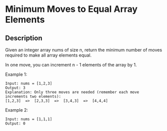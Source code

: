 # Minimum Moves to Equal Array Elements

## Description

Given an integer array nums of size n, return the minimum number of moves required to make all array elements equal.

In one move, you can increment n - 1 elements of the array by 1.
 
Example 1:


```
Input: nums = [1,2,3]
Output: 3
Explanation: Only three moves are needed (remember each move increments two elements):
[1,2,3]  =>  [2,3,3]  =>  [3,4,3]  =>  [4,4,4]
```

Example 2:

```
Input: nums = [1,1,1]
Output: 0
```

<!-- # ![Alt](https://assets.leetcode.com/uploads/2021/03/27/perectrec1-plane.jpg) -->